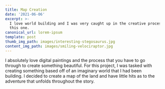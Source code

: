 ```yaml
---
title: Map Creation
date: '2021-06-06'
excerpt: >-
  I love world building and I was very caught up in the creative process for
  this one. 
canonical_url: lorem-ipsum
template: post
thumb_img_path: images/interesting-stegosaurus.jpg
content_img_path: images/smiling-velociraptor.jpg
---
```

I absolutely love digital paintings and the process that you have to go through to create something beautiful. For this project, I was tasked with creating something based off of an imaginary world that I had been building. I decided to create a map of the land and have little hits as to the adventure that unfolds throughout the story.
